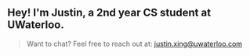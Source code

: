 ## Hey! I'm Justin, a 2nd year CS student at UWaterloo.

> Want to chat?
Feel free to reach out at: justin.xing@uwaterloo.com
